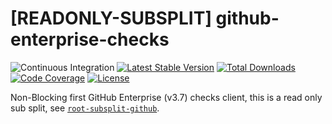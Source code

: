 # [READONLY-SUBSPLIT] github-enterprise-checks


![Continuous Integration](https://github.com/php-api-clients/github-enterprise-checks/workflows/Continuous%20Integration/badge.svg)
[![Latest Stable Version](https://poser.pugx.org/api-clients/github-enterprise-checks/v/stable.png)](https://packagist.org/packages/api-clients/github-enterprise-checks)
[![Total Downloads](https://poser.pugx.org/api-clients/github-enterprise-checks/downloads.png)](https://packagist.org/packages/api-clients/github-enterprise-checks)
[![Code Coverage](https://scrutinizer-ci.com/g/php-api-clients/github-enterprise-checks/badges/coverage.png?b==)](https://scrutinizer-ci.com/g/php-api-clients/github-enterprise-checks/?branch=)
[![License](https://poser.pugx.org/api-clients/github-enterprise-checks/license.png)](https://packagist.org/packages/api-clients/github-enterprise-checks)

Non-Blocking first GitHub Enterprise (v3.7) checks client, this is a read only sub split, see [`root-subsplit-github`](https://github.com/php-api-clients/root-subsplit-github).
